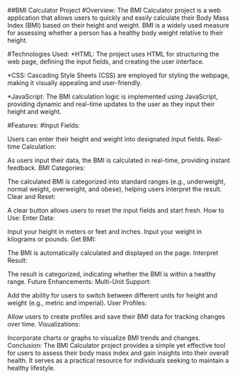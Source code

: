 ##BMI Calculator Project
#Overview:
The BMI Calculator project is a web application that allows users to quickly and easily calculate their Body Mass Index (BMI) based on their height and weight. BMI is a widely used measure for assessing whether a person has a healthy body weight relative to their height.

#Technologies Used:
*HTML: The project uses HTML for structuring the web page, defining the input fields, and creating the user interface.

*CSS: Cascading Style Sheets (CSS) are employed for styling the webpage, making it visually appealing and user-friendly.

*JavaScript: The BMI calculation logic is implemented using JavaScript, providing dynamic and real-time updates to the user as they input their height and weight.

#Features:
#Input Fields:

Users can enter their height and weight into designated input fields.
Real-time Calculation:

As users input their data, the BMI is calculated in real-time, providing instant feedback.
BMI Categories:

The calculated BMI is categorized into standard ranges (e.g., underweight, normal weight, overweight, and obese), helping users interpret the result.
Clear and Reset:

A clear button allows users to reset the input fields and start fresh.
How to Use:
Enter Data:

Input your height in meters or feet and inches.
Input your weight in kilograms or pounds.
Get BMI:

The BMI is automatically calculated and displayed on the page.
Interpret Result:

The result is categorized, indicating whether the BMI is within a healthy range.
Future Enhancements:
Multi-Unit Support:

Add the ability for users to switch between different units for height and weight (e.g., metric and imperial).
User Profiles:

Allow users to create profiles and save their BMI data for tracking changes over time.
Visualizations:

Incorporate charts or graphs to visualize BMI trends and changes.
Conclusion:
The BMI Calculator project provides a simple yet effective tool for users to assess their body mass index and gain insights into their overall health. It serves as a practical resource for individuals seeking to maintain a healthy lifestyle.
